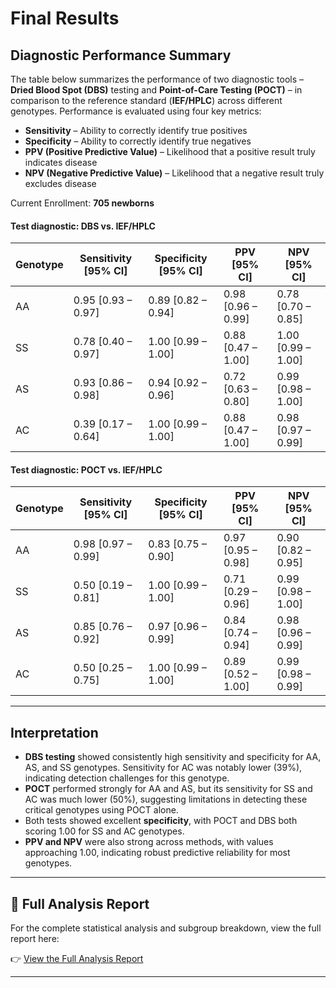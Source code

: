 # Final Results

## Diagnostic Performance Summary

The table below summarizes the performance of two diagnostic tools – **Dried Blood Spot (DBS)** testing and **Point-of-Care Testing (POCT)** – in comparison to the reference standard (**IEF/HPLC**) across different genotypes. Performance is evaluated using four key metrics:

- **Sensitivity** – Ability to correctly identify true positives  
- **Specificity** – Ability to correctly identify true negatives  
- **PPV (Positive Predictive Value)** – Likelihood that a positive result truly indicates disease  
- **NPV (Negative Predictive Value)** – Likelihood that a negative result truly excludes disease

Current Enrollment: **705 newborns**


#### Test diagnostic: DBS vs. IEF/HPLC

| Genotype | Sensitivity [95% CI] | Specificity [95% CI] | PPV [95% CI] | NPV [95% CI] |
|----------|-----------------------|-----------------------|--------------|--------------|
| AA       | 0.95 [0.93 – 0.97]    | 0.89 [0.82 – 0.94]    | 0.98 [0.96 – 0.99] | 0.78 [0.70 – 0.85] |
| SS       | 0.78 [0.40 – 0.97]    | 1.00 [0.99 – 1.00]    | 0.88 [0.47 – 1.00] | 1.00 [0.99 – 1.00] |
| AS       | 0.93 [0.86 – 0.98]    | 0.94 [0.92 – 0.96]    | 0.72 [0.63 – 0.80] | 0.99 [0.98 – 1.00] |
| AC       | 0.39 [0.17 – 0.64]    | 1.00 [0.99 – 1.00]    | 0.88 [0.47 – 1.00] | 0.98 [0.97 – 0.99] |

#### Test diagnostic: POCT vs. IEF/HPLC

| Genotype | Sensitivity [95% CI] | Specificity [95% CI] | PPV [95% CI] | NPV [95% CI] |
|----------|-----------------------|-----------------------|--------------|--------------|
| AA       | 0.98 [0.97 – 0.99]    | 0.83 [0.75 – 0.90]    | 0.97 [0.95 – 0.98] | 0.90 [0.82 – 0.95] |
| SS       | 0.50 [0.19 – 0.81]    | 1.00 [0.99 – 1.00]    | 0.71 [0.29 – 0.96] | 0.99 [0.98 – 1.00] |
| AS       | 0.85 [0.76 – 0.92]    | 0.97 [0.96 – 0.99]    | 0.84 [0.74 – 0.94] | 0.98 [0.96 – 0.99] |
| AC       | 0.50 [0.25 – 0.75]    | 1.00 [0.99 – 1.00]    | 0.89 [0.52 – 1.00] | 0.99 [0.98 – 0.99] |

---


## Interpretation

- **DBS testing** showed consistently high sensitivity and specificity for AA, AS, and SS genotypes. Sensitivity for AC was notably lower (39%), indicating detection challenges for this genotype.
- **POCT** performed strongly for AA and AS, but its sensitivity for SS and AC was much lower (50%), suggesting limitations in detecting these critical genotypes using POCT alone.
- Both tests showed excellent **specificity**, with POCT and DBS both scoring 1.00 for SS and AC genotypes.
- **PPV and NPV** were also strong across methods, with values approaching 1.00, indicating robust predictive reliability for most genotypes.

---
## 📄 Full Analysis Report

For the complete statistical analysis and subgroup breakdown, view the full report here:

👉 [View the Full Analysis Report](https://docs.google.com/document/d/1nKbPduXwo7U6jc4y4i1-Qi6aXG2-Xhpc1ve7wupiYfI/edit?usp=sharing)


---
